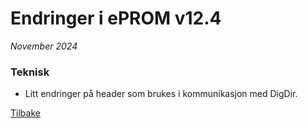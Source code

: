 # Endringer i ePROM v12.4
*November 2024*

### Teknisk
- Litt endringer på header som brukes i kommunikasjon med DigDir.  
    
[Tilbake](./Releaselist)

